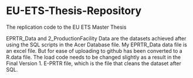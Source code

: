 # EU-ETS-Thesis-Repository
The replication code to the EU ETS Master Thesis

EPRTR_Data and 2_ProductionFacility Data are the datasets achieved after using the SQL scripts in the Acer Database file. My EPRTR_Data data file is an excel file. But for ease of uploading to github has been converted to a R.data file. The load code needs to be changed slightly as a result in the Final Version 1. E-PRTR file, which is the file that cleans the dataset after SQL.
